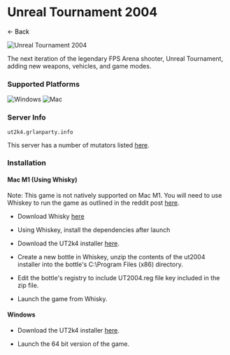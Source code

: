 # Unreal Tournament 2004
<a href="javascript:history.back()" style="text-decoration: none; color: black;">&#8592; Back</a>

![Unreal Tournament 2004](https://shared.steamstatic.com/store_item_assets/steam/apps/13230/header.jpg?t=1671033925)

The next iteration of the legendary FPS Arena shooter, Unreal Tournament, adding new weapons, vehicles, and game modes.

### Supported Platforms
![Windows](https://img.icons8.com/color/48/000000/windows-10.png) ![Mac](https://img.icons8.com/color/48/000000/mac-os.png)

### Server Info
`ut2k4.grlanparty.info`

This server has a number of mutators listed [here](https://github.com/LacledesLAN/gamesvr-ut2004). 

### Installation

#### Mac M1 (Using Whisky)
Note: This game is not natively supported on Mac M1. You will need to use Whiskey to run the game as outlined in the reddit post [here](https://www.reddit.com/r/unrealtournament/comments/18wkbqq/guide_ut_on_apple_silicon/).

- Download Whisky [here](https://getwhisky.app/)

- Using Whiskey, install the dependencies after launch

- Download the UT2k4 installer [here](https://archive.org/download/ut2004-3369/UT2004.zip).

- Create a new bottle in Whiskey, unzip the contents of the ut2004 installer into the bottle's C:\Program Files (x86) directory.

- Edit the bottle's registry to include UT2004.reg file key included in the zip file. 

- Launch the game from Whisky.

#### Windows
- Download the UT2k4 installer [here](https://archive.org/details/ut2004-3369).

- Launch the 64 bit version of the game.
